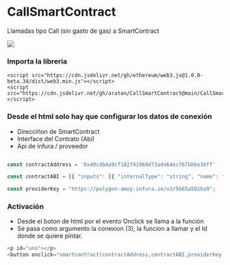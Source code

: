 # CallSmartContract
Llamadas tipo Call (sin gasto de gas) a SmartContract 

<img src="https://www.bing.com/images/create/dev-man-y-smartcontract/1-66324b765139459b835b4a6f859e2a42?id=D0tbfC03EWbC6q%2bRTJWTdA%3d%3d&view=detailv2&idpp=genimg&thId=OIG2.I24neDIHTQsC7GToadst&darkschemeovr=1&edgehub=1&FORM=GCRIDP">

### Importa la libreria
```
<script src="https://cdn.jsdelivr.net/gh/ethereum/web3.js@1.0.0-beta.34/dist/web3.min.js"></script>
<script src="https://cdn.jsdelivr.net/gh/aratan/CallSmartContract@main/CallSmartContract.js"></script>
```

### Desde el html solo hay que configurar los datos de conexión
- Direcciñon de SmartContract
- Interface del Contrato (Abi)
- Api de infura / proveedor
  
```javascript

const contractAddress = '0x40cdb4a9cf182f41968d73ada64ec767bbbe3bff'

const contractABI = [{ "inputs": [{ "internalType": "string", "name": "_initialName", "type": "string" }], "stateMutability": "nonpayable", "type": "constructor" }, { "inputs": [], "name": "getName", "outputs": [{ "internalType": "string", "name": "", "type": "string" }], "stateMutability": "view", "type": "function" }, { "inputs": [], "name": "name", "outputs": [{ "internalType": "string", "name": "", "type": "string" }], "stateMutability": "view", "type": "function" }];

const providerKey = "https://polygon-amoy.infura.io/v3/5b65a501ba9";

```
  
### Activación
- Desde el boton de html por el evento Onclick se llama a la función
- Se pasa como argumento la conexion (3), la funcion a llamar y el Id donde se quiere pintar.

```javascript
<p id="uno"></p>
<button onclick="smartcontract(contractAddress,contractABI,providerKey, 'getName', 'uno')">Reader SmartContract</button>
```
